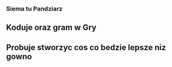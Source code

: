 ### Siema tu Pandziarz
## Koduje oraz gram w Gry
## Probuje stworzyc cos co bedzie lepsze niz gowno
